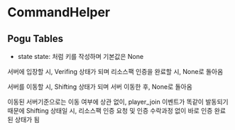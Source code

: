 # CommandHelper
## Pogu Tables
* state
state:<uuid> 처럼 키를 작성하며 기본값은 None

서버에 입장할 시, Verifing 상태가 되며
리소스팩 인증을 완료할 시, None로 돌아옴

서버를 이동할 시, Shifting 상태가 되며
서버 이동한 후, None로 돌아옴

이동된 서버기준으로는 이동 여부에 상관 없이, player_join 이벤트가 똑같이 발동되기 때문에
Shifting 상태일 시, 리소스팩 인증 요청 및 인증 수락과정 없이 바로 인증 완료된 상태가 됨

